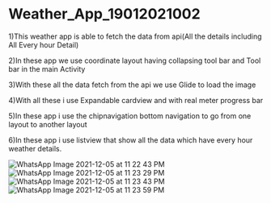 # Weather_App_19012021002

1)This weather app is able to fetch the data from api(All the details including All Every hour Detail)

2)In these app we use coordinate layout having collapsing tool bar and Tool bar in the main Activity

3)With these all the data fetch from the api we use Glide to load the image

4)With all these i use Expandable cardview and with real meter progress bar

5)In these app i use the chipnavigation bottom navigation to go from one layout to another layout

6)In these app i use listview that show all the data which have every hour weather details.


![WhatsApp Image 2021-12-05 at 11 22 43 PM](https://user-images.githubusercontent.com/59969732/145144689-d0c69f7a-0986-4be1-9293-813ade481a5d.jpeg)
![WhatsApp Image 2021-12-05 at 11 23 29 PM](https://user-images.githubusercontent.com/59969732/145144702-9de967d6-a940-4d68-9559-705fb0623fa2.jpeg)
![WhatsApp Image 2021-12-05 at 11 23 43 PM](https://user-images.githubusercontent.com/59969732/145144731-10f614fa-f7fe-4459-8825-3f4a924c0f1d.jpeg)
![WhatsApp Image 2021-12-05 at 11 23 59 PM](https://user-images.githubusercontent.com/59969732/145144743-c7772c9d-a767-4bd3-a585-bb1a3e0145e5.jpeg)
